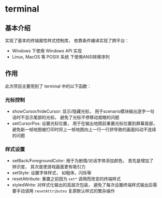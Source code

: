 
# terminal

## 基本介绍

实现了基本的终端属性样式控制库，
依靠条件编译实现了跨平台：

- Windows 下使用 Windows API 实现
- Linux, MacOS 等 POSIX 系统 下使用ANSI转移序列

## 作用

此次项目主要用到了 terminal 中的以下函数：

### 光标控制

- showCursor/hideCursor: 显示/隐藏光标， 用于scenario模块输出逐字一句话时不显示尾部的光标， 避免了光标不停移动晃眼的问题
- setCursorPos: 设置光标位置， 用于在输出地图前重置光标位置到屏幕首部， 避免新一帧地图被打印时将上一帧地图向上一行一行挤导致的画面抖动不连续的问题


### 样式设置

- setBack/ForegroundColor: 用于为剧情/对话字体添加颜色， 首先是增加了辨识度， 其次是使游戏画面更有吸引力
- setStyle: 设置字体样式， 如粗体，闪烁等
- resetAttribute: 重置之前因为 `set*` 调用而改变的终端样式
- styledWrite: 对样式化输出的高层次包装， 避免了每次设置终端样式输出后需要手动调用 `resetAttributes` 复原默认样式的繁杂操作

